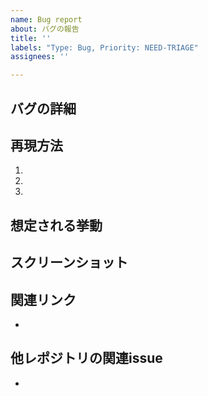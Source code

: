 ```yaml
---
name: Bug report
about: バグの報告
title: ''
labels: "Type: Bug, Priority: NEED-TRIAGE"
assignees: ''

---
```


<!-- わかる範囲で以下の項目を埋めて下さい 。-->

## バグの詳細
<!-- バグの詳細を記述してください。-->

## 再現方法
<!-- このバグを再現するための方法を記述してください。 -->
1. 
2. 
3. 

## 想定される挙動
<!-- 正しい挙動を記述してください。 -->

## スクリーンショット
<!-- バグが発生しているスクリーンショットがあれば、記述してください。 -->

## 関連リンク
<!-- slack, crashlytics, discord, twitter等のリンクを載せてください。 -->
-

## 他レポジトリの関連issue
<!-- タスクが複数レポジトリにまたがる場合はこちらに他レポジトリのissueを貼り付けてください。 -->
-